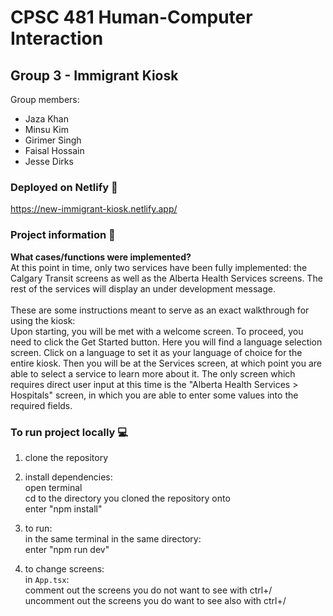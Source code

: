 # CPSC 481 Human-Computer Interaction
## Group 3 - Immigrant Kiosk

Group members:
- Jaza Khan
- Minsu Kim
- Girimer Singh
- Faisal Hossain
- Jesse Dirks

### Deployed on Netlify 🚀
https://new-immigrant-kiosk.netlify.app/

### Project information 📄
**What cases/functions were implemented?**<br>
At this point in time, only two services have been fully implemented: the Calgary Transit screens as well as the Alberta Health Services screens. The rest of the services will display an under development message.<br><br>
These are some instructions meant to serve as an exact walkthrough for using the kiosk:<br>
Upon starting, you will be met with a welcome screen. To proceed, you need to click the Get Started button. Here you will find a language selection screen. Click on a language to set it as your language of choice for the entire kiosk. Then you will be at the Services screen, at which point you are able to select a service to learn more about it. The only screen which requires direct user input at this time is the "Alberta Health Services > Hospitals" screen, in which you are able to enter some values into the required fields. 


### To run project locally 💻

1. clone the repository

2. install dependencies:<br>
  open terminal<br>
  cd to the directory you cloned the repository onto<br>
  enter "npm install"<br>

3. to run:<br>
in the same terminal in the same directory:<br>
enter "npm run dev"<br>

4. to change screens:<br>
in `App.tsx`:<br>
comment out the screens you do not want to see with ctrl+/<br>
uncomment out the screens you do want to see also with ctrl+/<br>
